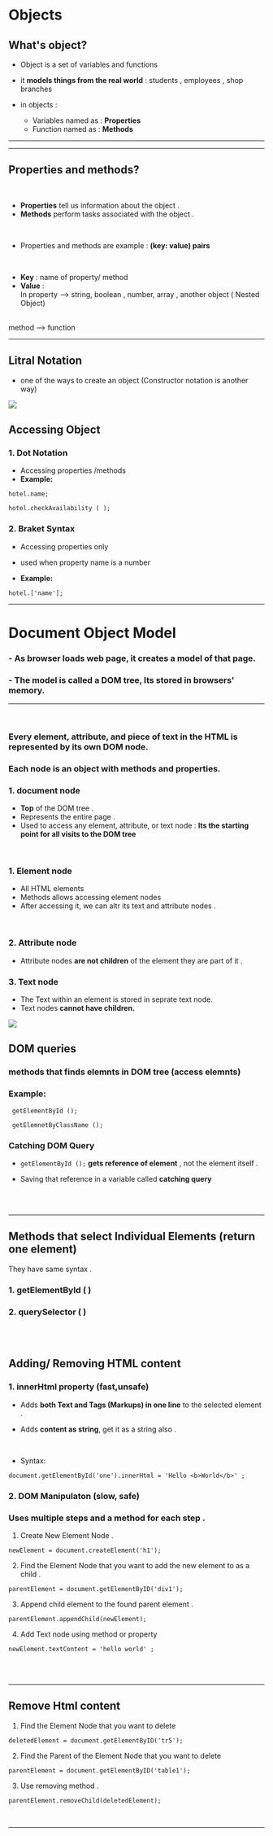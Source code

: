 
# Objects

## What's object?

- Object is  a set of variables and functions

- it **models things  from the real world** : students , employees , shop branches 

- in objects :
  -  Variables  named as : **Properties**
  - Function named as : **Methods**





*** 
***

## Properties and methods?

<br>

- **Properties** tell us information about the object .
- **Methods** perform tasks associated with the object . 

<br>

- Properties and methods are example :  **(key: value) pairs** 

<br>

- **Key** : name of property/ method 
- **Value** : <br>
In property --> string, boolean , number, array , another object ( Nested Object)
<br>
method --> function 

***

## Litral Notation 
- one of the ways to create an object (Constructor notation is another way)

![](/r2.PNG) 

## Accessing Object 

### 1. Dot Notation
- Accessing properties /methods 
- **Example:** 

```
hotel.name;

hotel.checkAvailability ( );
```

### 2. Braket Syntax 
- Accessing properties only  
- used when property name is a number 

- **Example:** 

```
hotel.['name'];

```

***

# Document Object Model 

### - As browser loads web page, it creates a model of that page. 

### - The model is called a DOM tree, Its stored in browsers' memory.

*** 
<br>

### Every element, attribute, and piece of text in the HTML is represented by its own DOM node. 

### Each node is an object with methods and properties. 

### 1. document node 

- **Top** of the DOM tree .
- Represents the entire page . 
- Used to access any element, attribute, or text node : **Its the starting point for all visits to the DOM tree**

<br>

### 1. Element node
- All HTML elements 
- Methods allows accessing element nodes 
- After accessing it, we can altr its text and attribute nodes .

<br>

### 2. Attribute node
- Attribute nodes **are not children** of the element they are part of it .

### 3. Text node  
- The Text within an element is
stored in seprate text node. 
- Text nodes **cannot have children.**

![](r3.PNG) 

##  DOM queries

### methods that **finds elemnts in DOM tree** (access elemnts)

### Example: 

```
 getElementById ();

 getElemnetByClassName ();
```

### Catching DOM Query 

- `getElementById ();` **gets reference of element** , not the element itself .

- Saving that reference in a variable called **catching query** 

<br>
<br>

*** 

## Methods that select Individual Elements (return one element)

They have same syntax .
### 1. getElementById ( )

### 2. querySelector ( )

<br>
<br>

## Adding/ Removing HTML content 

### 1. innerHtml property (fast,unsafe)

- Adds **both Text and Tags (Markups) in one line** to the selected element .

- Adds **content as string**, get it as a string also . 
<br>

- Syntax: 

```
document.getElementById('one').innerHtml = 'Hello <b>World</b>' ;
```

### 2. DOM Manipulaton (slow, safe)
### Uses multiple steps and a method for each step .

1. Create New Element Node .

```
newElement = document.createElement('h1');
```

2. Find the Element Node that you want to add the new element to as a child .

```
parentElement = document.getElementByID('div1');
```

3. Append child element to the found parent element .

```
parentElement.appendChild(newElement);
```

4. Add Text node using method or property 

```
newElement.textContent = 'hello world' ;
```

<br> 
<br> 

*** 
## Remove Html content 
1. Find the Element Node that you want to delete

```
deletedElement = document.getElementByID('tr5');
```

2. Find the Parent of the Element Node that you want to delete 

```
parentElement = document.getElementByID('table1');
```

3. Use removing method .

```
parentElement.removeChild(deletedElement);
```

<br>

*** 






<br><br><br><br><br><br><br><br>
<br><br>

